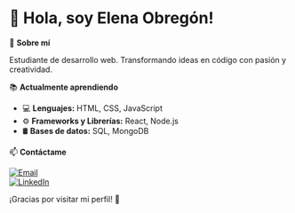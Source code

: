 # 👋 Hola, soy Elena Obregón!

🚀 **Sobre mí**

Estudiante de desarrollo web. Transformando ideas en código con pasión y creatividad.

 📚 **Actualmente aprendiendo**

- 💻 **Lenguajes:** HTML, CSS, JavaScript  
- ⚙️ **Frameworks y Librerías:** React, Node.js  
- 🛢️ **Bases de datos:** SQL, MongoDB  

📫 **Contáctame**

[![Email](https://img.shields.io/badge/Email-elenaobregonl@gmail.com-red?style=for-the-badge&logo=gmail&logoColor=white)](mailto:elenaobregonl@gmail.com)  
[![LinkedIn](https://img.shields.io/badge/LinkedIn-Elena%20Obreg%C3%B3n-blue?style=for-the-badge&logo=linkedin)](https://www.linkedin.com/in/elena-obreg%C3%B3n-l%C3%B3pez-b86a81159/)

¡Gracias por visitar mi perfil! 🚀

